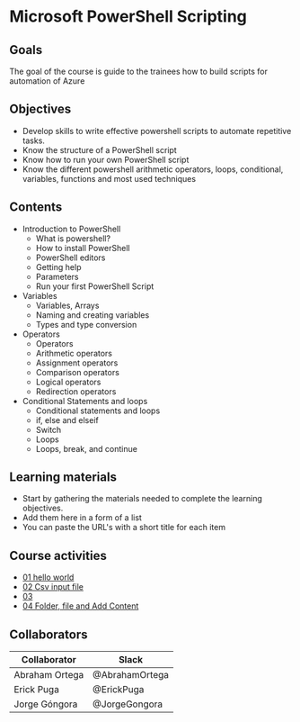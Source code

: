 # Microsoft PowerShell Scripting

## Goals
The goal of the course is guide to the trainees how to build scripts for automation of Azure

## Objectives
- Develop skills to write effective powershell scripts to automate repetitive tasks.
- Know the structure of a PowerShell script
- Know how to run your own PowerShell script
- Know the different powershell arithmetic operators, loops, conditional, variables, functions and most used techniques

## Contents
- Introduction to PowerShell
	- What is powershell?
	- How to install PowerShell
	- PowerShell editors
	- Getting help
	- Parameters
	- Run your first PowerShell Script
- Variables
	- Variables, Arrays
	- Naming and creating variables
	- Types and type conversion
- Operators
	- Operators
	- Arithmetic operators
	- Assignment operators
	- Comparison operators
	- Logical operators
	- Redirection operators
- Conditional Statements and loops
	- Conditional statements and loops
	- if, else and elseif
	- Switch
	- Loops
	- Loops, break, and continue


## Learning materials
- Start by gathering the materials needed to complete the learning objectives.
- Add them here in a form of a list
- You can paste the URL's with a short title for each item


## Course activities
- [01 hello world](./01-hello-world.md)
- [02 Csv input file](./02-csv-input-file)
- [03]()
- [04 Folder, file and Add Content](./04-folder-file-addContent.md)


## Collaborators
| Collaborator  | Slack  |
| ------------ | ------------ |
|  Abraham Ortega | @AbrahamOrtega|
|  Erick Puga | @ErickPuga |
| Jorge Góngora  | @JorgeGongora  |

